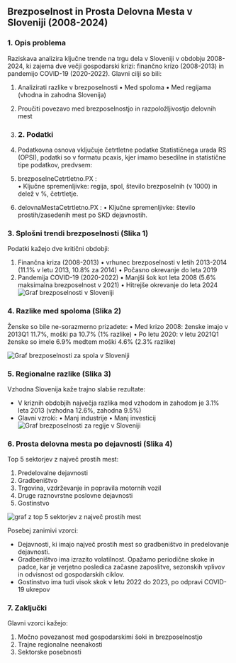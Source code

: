 ## Brezposelnost in Prosta Delovna Mesta v Sloveniji (2008-2024)

### 1. Opis problema
Raziskava analizira ključne trende na trgu dela v Sloveniji v obdobju 2008-2024,
ki zajema dve večji gospodarski krizi: finančno krizo (2008-2013) in pandemijo COVID-19 (2020-2022).
Glavni cilji so bili:
1. Analizirati razlike v brezposelnosti
    • Med spoloma
    • Med regijama (vhodna in zahodna Slovenija)
2. Proučiti povezavo med brezposelnostjo in razpoložljivostjo delovnih mest

3. ### 2. Podatki
4. Podatkovna osnova vključuje četrtletne podatke Statističnega urada RS (OPSI), podatki so v formatu pcaxis, kjer imamo besedilne in statistične tipe podatkov, predvsem:
1. brezposelneCetrtletno.PX :  
    • Ključne spremenljivke: regija, spol, število brezposelnih (v 1000) in delež v %, četrtletje.
2. delovnaMestaCetrtletno.PX :
    • Ključne spremenljivke: število prostih/zasedenih mest po SKD dejavnostih.

### 3. Splošni trendi brezposelnosti (Slika 1)
Podatki kažejo dve kritični obdobji:
1. Finančna kriza (2008-2013)
    • vrhunec brezposelnosti v letih 2013-2014 (11.1% v letu 2013, 10.8% za 2014)
    • Počasno okrevanje do leta 2019
2. Pandemija COVID-19 (2020-2022)
    • Manjši šok kot leta 2008 (5.6% maksimalna brezposelnost v 2021)
    • Hitrejše okrevanje do leta 2024
![Graf brezposelnosti v Sloveniji](https://github.com/KekecD/PR255/tree/main/images/brezposelnostSkupaj.png)

### 4. Razlike med spoloma (Slika 2)
Ženske so bile ne-sorazmerno prizadete:
    • Med krizo 2008: ženske imajo v 2013Q1 11.7%, moški pa 10.7% (1% razlike)
    • Po letu 2020: v letu 2021Q1 ženske so imele 6.9% medtem moški 4.6% (2.3% razlike)

![Graf brezposelnosti za spola v Sloveniji](https://github.com/KekecD/PR255/tree/main/images/brezposelnostSpoli.png)
    
### 5. Regionalne razlike (Slika 3)
Vzhodna Slovenija kaže trajno slabše rezultate:
- V kriznih obdobjih največja razlika med vzhodom in zahodom je 3.1% leta 2013 (vzhodna 12.6%, zahodna 9.5%)
- Glavni vzroki:
    • Manj industrije
    • Manj investicij
![Graf brezposelnosti za regije v Sloveniji](https://github.com/KekecD/PR255/tree/main/images/brezposelnostRegije.png)

### 6. Prosta delovna mesta po dejavnosti (Slika 4)
Top 5 sektorjev z največ prostih mest:
1. Predelovalne dejavnosti
2. Gradbeništvo
3. Trgovina, vzdrževanje in popravila motornih vozil
4. Druge raznovrstne poslovne dejavnosti
5. Gostinstvo

![graf z top 5 sektorjev z največ prostih mest](https://github.com/KekecD/PR255/tree/main/images/prostaDelovnaMesta.png)

Posebej zanimivi vzorci:
- Dejavnosti, ki imajo največ prostih mest so gradbeništvo in predelovanje dejavnosti.
- Gradbeništvo ima izrazito volatilnost. Opažamo periodične skoke in padce, kar je verjetno posledica začasne zaposlitve, sezonskih vplivov in odvisnost od gospodarskih ciklov.
- Gostinstvo ima tudi visok skok v letu 2022 do 2023, po odpravi COVID-19 ukrepov

### 7. Zaključki
Glavni vzorci kažejo:
1. Močno povezanost med gospodarskimi šoki in brezposelnostjo
2. Trajne regionalne neenakosti
3. Sektorske posebnosti

